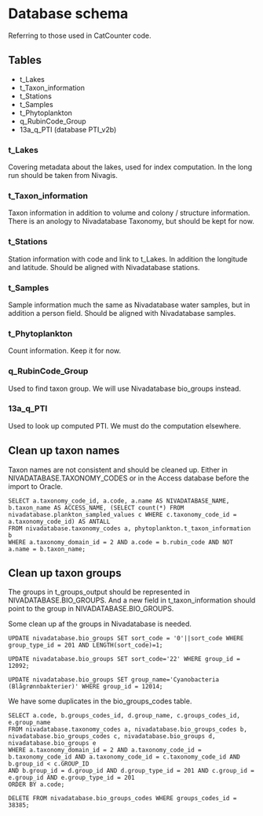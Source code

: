 # Database schema

Referring to those used in CatCounter code.

## Tables

- t_Lakes
- t_Taxon_information
- t_Stations
- t_Samples
- t_Phytoplankton
- q_RubinCode_Group
- 13a_q_PTI (database PTI_v2b)

### t_Lakes

Covering metadata about the lakes, used for index computation. In the long run should be taken from Nivagis.

### t_Taxon_information

Taxon information in addition to volume and colony / structure information. There is an anology to Nivadatabase Taxonomy, but should be kept for now.

### t_Stations

Station information with code and link to t_Lakes. In addition the longitude and latitude. Should be aligned with Nivadatabase stations.

### t_Samples

Sample information much the same as Nivadatabase water samples, but in addition a person field. Should be aligned with Nivadatabase samples.

### t_Phytoplankton

Count information. Keep it for now.

### q_RubinCode_Group

Used to find taxon group. We will use Nivadatabase bio_groups instead.

### 13a_q_PTI

Used to look up computed PTI. We must do the computation elsewhere.


## Clean up taxon names

Taxon names are not consistent and should be cleaned up. Either in NIVADATABASE.TAXONOMY_CODES or in the Access database before the import to Oracle.


```
SELECT a.taxonomy_code_id, a.code, a.name AS NIVADATABASE_NAME, b.taxon_name AS ACCESS_NAME, (SELECT count(*) FROM nivadatabase.plankton_sampled_values c WHERE c.taxonomy_code_id = a.taxonomy_code_id) AS ANTALL
FROM nivadatabase.taxonomy_codes a, phytoplankton.t_taxon_information b 
WHERE a.taxonomy_domain_id = 2 AND a.code = b.rubin_code AND NOT a.name = b.taxon_name;
```

## Clean up taxon groups

The groups in t_groups_output should be represented in NIVADATABASE.BIO_GROUPS. And a new field in t_taxon_information should point to the group in NIVADATABASE.BIO_GROUPS.

Some clean up af the groups in Nivadatabase is needed.

```
UPDATE nivadatabase.bio_groups SET sort_code = '0'||sort_code WHERE group_type_id = 201 AND LENGTH(sort_code)=1;

UPDATE nivadatabase.bio_groups SET sort_code='22' WHERE group_id = 12092;

UPDATE nivadatabase.bio_groups SET group_name='Cyanobacteria (Blågrønnbakterier)' WHERE group_id = 12014;

```

We have some duplicates in the bio_groups_codes table.

```
SELECT a.code, b.groups_codes_id, d.group_name, c.groups_codes_id, e.group_name 
FROM nivadatabase.taxonomy_codes a, nivadatabase.bio_groups_codes b, nivadatabase.bio_groups_codes c, nivadatabase.bio_groups d, nivadatabase.bio_groups e
WHERE a.taxonomy_domain_id = 2 AND a.taxonomy_code_id = b.taxonomy_code_id AND a.taxonomy_code_id = c.taxonomy_code_id AND b.group_id < c.GROUP_ID
AND b.group_id = d.group_id AND d.group_type_id = 201 AND c.group_id = e.group_id AND e.group_type_id = 201
ORDER BY a.code;

DELETE FROM nivadatabase.bio_groups_codes WHERE groups_codes_id = 38385;
```

